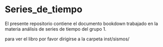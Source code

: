 # Series_de_tiempo
El presente repositorio contiene el documento bookdown trabajado en la materia análisis de series de tiempo del grupo 1.  

para ver el libro por favor dirigirse a la carpeta inst/sismos/

